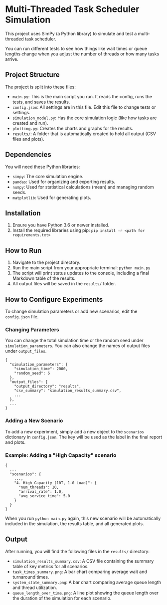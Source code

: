 # Multi-Threaded Task Scheduler Simulation
This project uses SimPy (a Python library) to simulate and test a multi-threaded task scheduler.

You can run different tests to see how things like wait times or queue lengths change when you adjust the number of threads or how many tasks arrive.

## Project Structure
The project is split into these files:
* `main.py`: This is the main script you run. It reads the config, runs the tests, and saves the results.
* `config.json`: All settings are in this file. Edit this file to change tests or settings.
* `simulation_model.py`: Has the core simulation logic (like how tasks are created and run).
* `plotting.py`: Creates the charts and graphs for the results.
* `results/`: A folder that is automatically created to hold all output (CSV files and plots).

## Dependencies
You will need these Python libraries:
* `simpy`: The core simulation engine.
* `pandas`: Used for organizing and exporting results.
* `numpy`: Used for statistical calculations (mean) and managing random seeds.
* `matplotlib`: Used for generating plots.

## Installation
1. Ensure you have Python 3.6 or newer installed.
2. Install the required libraries using pip:
`pip install -r <path for requirements.txt>`

## How to Run
1. Navigate to the project directory.
2. Run the main script from your appropriate terminal:
`python main.py`
3. The script will print status updates to the console, including a final Markdown table of the results.
4. All output files will be saved in the `results/` folder.

## How to Configure Experiments
To change simulation parameters or add new scenarios, edit the `config.json` file.

### Changing Parameters
You can change the total simulation time or the random seed under `simulation_parameters`. You can also change the names of output files under `output_files`.
```
{
  "simulation_parameters": {
    "simulation_time": 2000,
    "random_seed": 6
  },
  "output_files": {
    "output_directory": "results",
    "csv_summary": "simulation_results_summary.csv",
    ...
  },
  ...
}
```

### Adding a New Scenario
To add a new experiment, simply add a new object to the `scenarios` dictionary in `config.json`. The key will be used as the label in the final report and plots.

### Example: Adding a "High Capacity" scenario
```
{
  ...
  "scenarios": {
    ...,
    "4. High Capacity (10T, 1.0 Load)": {
      "num_threads": 10,
      "arrival_rate": 1.0,
      "avg_service_time": 5.0
    }
  }
}
```
When you run `python main.py` again, this new scenario will be automatically included in the simulation, the results table, and all generated plots.

## Output
After running, you will find the following files in the `results/` directory:
* `simulation_results_summary.csv`: A CSV file containing the summary table of key metrics for all scenarios.
* `task_times_summary.png`: A bar chart comparing average wait and turnaround times.
* `system_state_summary.png`: A bar chart comparing average queue length and thread utilization.
* `queue_length_over_time.png`: A line plot showing the queue length over the duration of the simulation for each scenario.
